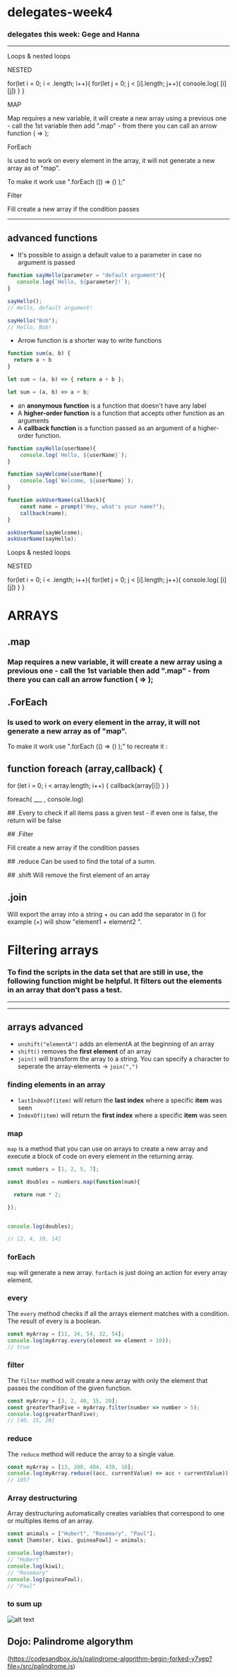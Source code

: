 # delegates-week4

### delegates this week: Gege and Hanna

---
Loops & nested loops

NESTED

for(let i = 0; i < .length; i++){ for(let j = 0; j < [i].length; j++){ console.log( [i][j]) } }

MAP

Map requires a new variable, it will create a new array using a previous one - call the 1st variable then add ".map" - from there you can call an arrow function ( => );

ForEach

Is used to work on every element in the array, it will not generate a new array as of "map".

To make it work use ".forEach (() => () );"

Filter

Fill create a new array if the condition passes

---

## advanced functions

+ It's possible to assign a default value to a parameter in case no argument is passed

```javascript
function sayHello(parameter = "default argument"){
   console.log(`Hello, ${parameter}!`);
}

sayHello();
// Hello, default argument!

sayHello("Bob");
// Hello, Bob!
```

+ Arrow function is a shorter way to write functions

```javascript
function sum(a, b) {
  return a + b
}

let sum = (a, b) => { return a + b };

let sum = (a, b) => a + b;
```

+ an **anonymous function** is a function that doesn't have any label
+ A **higher-order function** is a function that accepts other function as an arguments
+ A **callback function** is a function passed as an argument of a higher-order function.

```javascript
function sayHello(userName){
	console.log(`Hello, ${userName}`);
}

function sayWelcome(userName){
	console.log(`Welcome, ${userName}`);
}

function askUserName(callback){
	const name = prompt("Hey, what's your name?");
	callback(name);
}

askUserName(sayWelcome);
askUserName(sayHello);
```
Loops & nested loops

NESTED

for(let i = 0; i < .length; i++){
for(let j = 0; j < [i].length; j++){
console.log( [i][j])
}
}



# ARRAYS
## .map

### Map requires a new variable, it will create a new array using a previous one - call the 1st variable then add ".map" - from there you can call an arrow function ( => );

## .ForEach

### Is used to work on every element in the array, it will not generate a new array as of "map".

To make it work use ".forEach (() => () );"
to recreate it : 


## function foreach (array,callback) {

  for (let i = 0; i < array.length; i++) {
     callback(array[i])
  }
  }

  foreach( ___ , console.log)


## .Every 
to check if all items pass a given test - if even one is false, the return will be false

## .Filter

Fill create a new array if the condition passes

## .reduce
Can be used to find the total of a sumn.

## .shift
Will remove the first element of an array

## .join
Will export the array into a string + ou can add the separator in () for example (+) will show "element1 + element2 ".


# Filtering arrays

### To find the scripts in the data set that are still in use, the following function might be helpful. It filters out the elements in an array that don’t pass a test.
--------------

---

## arrays advanced

+ `unshift("elementA")` adds an elementA at the beginning of an array
+ `shift()` removes the **first element** of an array
+ `join()` will transform the array to a string. You can specify a character to seperate the array-elements -> `join(",")`

### finding elements in an array

+ `lastIndexOf(item)` will return the **last index** where a specific **item** was seen 
+ `IndexOf(item)` will return the **first index** where a specific **item** was seen

### map
`map` is a method that you can use on arrays to create a new array and execute a block of code on every element in the returning array.

```javascript
const numbers = [1, 2, 5, 7];

const doubles = numbers.map(function(num){

  return num * 2;

});


console.log(doubles);

// [2, 4, 10, 14]
```
### forEach

`map` will generate a new array. `forEach` is just doing an action for every array element.

### every
The `every` method checks if all the arrays element matches with a condition. The result of every is a boolean.

```javascript
const myArray = [11, 34, 54, 32, 54];
console.log(myArray.every(element => element > 10));
// true 
```

### filter
The `filter` method will create a new array with only the element that passes the condition of the given function.

```javascript
const myArray = [3, 2, 40, 15, 20];
const greaterThanFive = myArray.filter(number => number > 5);
console.log(greaterThanFive);
// [40, 15, 20]
```

### reduce
The `reduce` method will reduce the array to a single value.

```javascript
const myArray = [13, 200, 404, 430, 10];
console.log(myArray.reduce((acc, currentValue) => acc + currentValue));
// 1057
```

### Array destructuring

Array destructuring automatically creates variables that correspond to one or multiples items of an array.

```javascript
const animals = ["Hubert", "Rosemary", "Paul"];
const [hamster, kiwi, guineaFowl] = animals;

console.log(hamster);
// "Hubert"
console.log(kiwi);
// "Rosemary"
console.log(guineaFowl);
// "Paul"
```

### to sum up
![alt text](https://storage.googleapis.com/quest_editor_uploads/Jfb7pFRSdBBCkms0sZuykoKffThSpu0a.png)



## Dojo: Palindrome algorythm
(https://codesandbox.io/s/palindrome-algorithm-begin-forked-y7yep?file=/src/palindrome.js)
